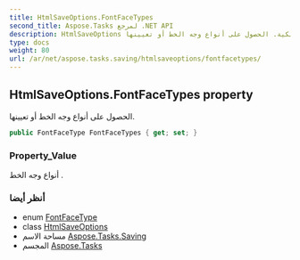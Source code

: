 ```yaml
---
title: HtmlSaveOptions.FontFaceTypes
second_title: Aspose.Tasks لمرجع .NET API
description: HtmlSaveOptions ملكية. الحصول على أنواع وجه الخط أو تعيينها.
type: docs
weight: 80
url: /ar/net/aspose.tasks.saving/htmlsaveoptions/fontfacetypes/
---
```

## HtmlSaveOptions.FontFaceTypes property

الحصول على أنواع وجه الخط أو تعيينها.

```csharp
public FontFaceType FontFaceTypes { get; set; }
```

### Property_Value

أنواع وجه الخط .

### أنظر أيضا

* enum [FontFaceType](../../../aspose.tasks/fontfacetype/)
* class [HtmlSaveOptions](../)
* مساحة الاسم [Aspose.Tasks.Saving](../../htmlsaveoptions/)
* المجسم [Aspose.Tasks](../../../)


